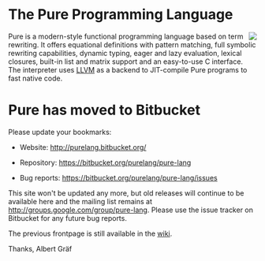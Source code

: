 # The Pure Programming Language #

<a href='http://pure-lang.googlecode.com/'><img src='http://wiki.pure-lang.googlecode.com/hg/waterdrop.png' align='right' border='0' /></a>

Pure is a modern-style functional programming language based on term rewriting. It offers equational definitions with pattern matching, full symbolic rewriting capabilities, dynamic typing, eager and lazy evaluation, lexical closures, built-in list and matrix support and an easy-to-use C interface. The interpreter uses [LLVM](http://llvm.org/) as a backend to JIT-compile Pure programs to fast native code.

# Pure has moved to Bitbucket #

Please update your bookmarks:

  * Website: http://purelang.bitbucket.org/

  * Repository: https://bitbucket.org/purelang/pure-lang

  * Bug reports: https://bitbucket.org/purelang/pure-lang/issues

This site won't be updated any more, but old releases will continue to be available here and the mailing list remains at http://groups.google.com/group/pure-lang. Please use the issue tracker on Bitbucket for any future bug reports.

The previous frontpage is still available in the [wiki](BackupHomepage.md).

Thanks,
Albert Gräf